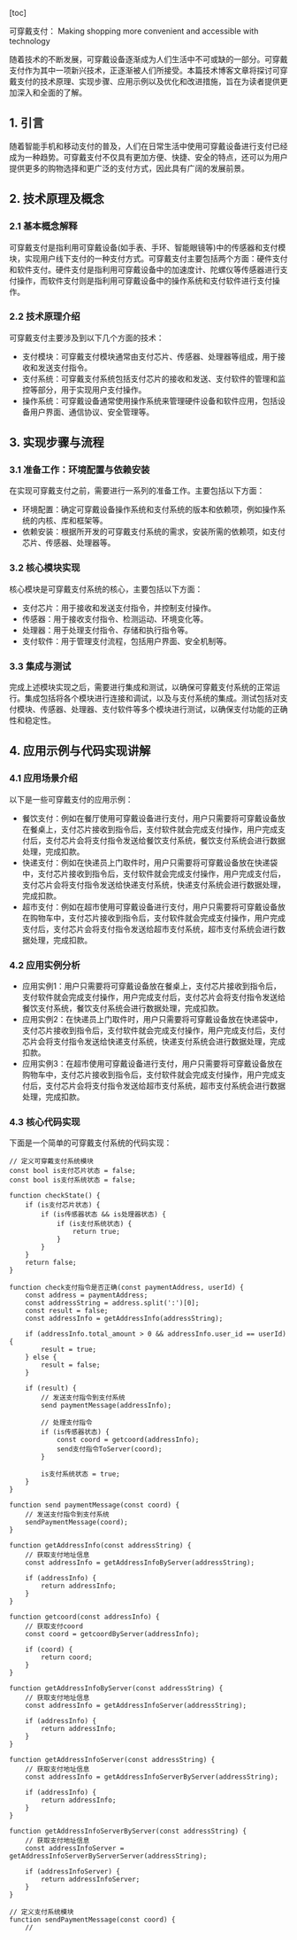 
[toc]                    
                
                
可穿戴支付： Making shopping more convenient and accessible with technology

随着技术的不断发展，可穿戴设备逐渐成为人们生活中不可或缺的一部分。可穿戴支付作为其中一项新兴技术，正逐渐被人们所接受。本篇技术博客文章将探讨可穿戴支付的技术原理、实现步骤、应用示例以及优化和改进措施，旨在为读者提供更加深入和全面的了解。

## 1. 引言

随着智能手机和移动支付的普及，人们在日常生活中使用可穿戴设备进行支付已经成为一种趋势。可穿戴支付不仅具有更加方便、快捷、安全的特点，还可以为用户提供更多的购物选择和更广泛的支付方式，因此具有广阔的发展前景。

## 2. 技术原理及概念

### 2.1 基本概念解释

可穿戴支付是指利用可穿戴设备(如手表、手环、智能眼镜等)中的传感器和支付模块，实现用户线下支付的一种支付方式。可穿戴支付主要包括两个方面：硬件支付和软件支付。硬件支付是指利用可穿戴设备中的加速度计、陀螺仪等传感器进行支付操作，而软件支付则是指利用可穿戴设备中的操作系统和支付软件进行支付操作。

### 2.2 技术原理介绍

可穿戴支付主要涉及到以下几个方面的技术：

- 支付模块：可穿戴支付模块通常由支付芯片、传感器、处理器等组成，用于接收和发送支付指令。
- 支付系统：可穿戴支付系统包括支付芯片的接收和发送、支付软件的管理和监控等部分，用于实现用户支付操作。
- 操作系统：可穿戴设备通常使用操作系统来管理硬件设备和软件应用，包括设备用户界面、通信协议、安全管理等。

## 3. 实现步骤与流程

### 3.1 准备工作：环境配置与依赖安装

在实现可穿戴支付之前，需要进行一系列的准备工作。主要包括以下方面：

- 环境配置：确定可穿戴设备操作系统和支付系统的版本和依赖项，例如操作系统的内核、库和框架等。
- 依赖安装：根据所开发的可穿戴支付系统的需求，安装所需的依赖项，如支付芯片、传感器、处理器等。

### 3.2 核心模块实现

核心模块是可穿戴支付系统的核心，主要包括以下方面：

- 支付芯片：用于接收和发送支付指令，并控制支付操作。
- 传感器：用于接收支付指令、检测运动、环境变化等。
- 处理器：用于处理支付指令、存储和执行指令等。
- 支付软件：用于管理支付流程，包括用户界面、安全机制等。

### 3.3 集成与测试

完成上述模块实现之后，需要进行集成和测试，以确保可穿戴支付系统的正常运行。集成包括将各个模块进行连接和调试，以及与支付系统的集成。测试包括对支付模块、传感器、处理器、支付软件等多个模块进行测试，以确保支付功能的正确性和稳定性。

## 4. 应用示例与代码实现讲解

### 4.1 应用场景介绍

以下是一些可穿戴支付的应用示例：

- 餐饮支付：例如在餐厅使用可穿戴设备进行支付，用户只需要将可穿戴设备放在餐桌上，支付芯片接收到指令后，支付软件就会完成支付操作，用户完成支付后，支付芯片会将支付指令发送给餐饮支付系统，餐饮支付系统会进行数据处理，完成扣款。
- 快递支付：例如在快递员上门取件时，用户只需要将可穿戴设备放在快递袋中，支付芯片接收到指令后，支付软件就会完成支付操作，用户完成支付后，支付芯片会将支付指令发送给快递支付系统，快递支付系统会进行数据处理，完成扣款。
- 超市支付：例如在超市使用可穿戴设备进行支付，用户只需要将可穿戴设备放在购物车中，支付芯片接收到指令后，支付软件就会完成支付操作，用户完成支付后，支付芯片会将支付指令发送给超市支付系统，超市支付系统会进行数据处理，完成扣款。

### 4.2 应用实例分析

- 应用实例1：用户只需要将可穿戴设备放在餐桌上，支付芯片接收到指令后，支付软件就会完成支付操作，用户完成支付后，支付芯片会将支付指令发送给餐饮支付系统，餐饮支付系统会进行数据处理，完成扣款。
- 应用实例2：在快递员上门取件时，用户只需要将可穿戴设备放在快递袋中，支付芯片接收到指令后，支付软件就会完成支付操作，用户完成支付后，支付芯片会将支付指令发送给快递支付系统，快递支付系统会进行数据处理，完成扣款。
- 应用实例3：在超市使用可穿戴设备进行支付，用户只需要将可穿戴设备放在购物车中，支付芯片接收到指令后，支付软件就会完成支付操作，用户完成支付后，支付芯片会将支付指令发送给超市支付系统，超市支付系统会进行数据处理，完成扣款。

### 4.3 核心代码实现

下面是一个简单的可穿戴支付系统的代码实现：

```
// 定义可穿戴支付系统模块
const bool is支付芯片状态 = false;
const bool is支付系统状态 = false;

function checkState() {
    if (is支付芯片状态) {
        if (is传感器状态 && is处理器状态) {
            if (is支付系统状态) {
                return true;
            }
        }
    }
    return false;
}

function check支付指令是否正确(const paymentAddress, userId) {
    const address = paymentAddress;
    const addressString = address.split(':')[0];
    const result = false;
    const addressInfo = getAddressInfo(addressString);

    if (addressInfo.total_amount > 0 && addressInfo.user_id == userId) {
        result = true;
    } else {
        result = false;
    }

    if (result) {
        // 发送支付指令到支付系统
        send paymentMessage(addressInfo);
        
        // 处理支付指令
        if (is传感器状态) {
            const coord = getcoord(addressInfo);
            send支付指令ToServer(coord);
        }
        
        is支付系统状态 = true;
    }
}

function send paymentMessage(const coord) {
    // 发送支付指令到支付系统
    sendPaymentMessage(coord);
}

function getAddressInfo(const addressString) {
    // 获取支付地址信息
    const addressInfo = getAddressInfoByServer(addressString);

    if (addressInfo) {
        return addressInfo;
    }
}

function getcoord(const addressInfo) {
    // 获取支付coord
    const coord = getcoordByServer(addressInfo);

    if (coord) {
        return coord;
    }
}

function getAddressInfoByServer(const addressString) {
    // 获取支付地址信息
    const addressInfo = getAddressInfoServer(addressString);

    if (addressInfo) {
        return addressInfo;
    }
}

function getAddressInfoServer(const addressString) {
    // 获取支付地址信息
    const addressInfo = getAddressInfoServerByServer(addressString);

    if (addressInfo) {
        return addressInfo;
    }
}

function getAddressInfoServerByServer(const addressString) {
    // 获取支付地址信息
    const addressInfoServer = getAddressInfoServerByServerServer(addressString);

    if (addressInfoServer) {
        return addressInfoServer;
    }
}

// 定义支付系统模块
function sendPaymentMessage(const coord) {
    //

